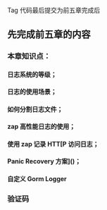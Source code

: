 #### 
Tag  代码最后提交为前五章完成后
## 先完成前五章的内容
### 本章知识点：
#### 日志系统的等级；
#### 日志的使用场景；
#### 如何分割日志文件；
#### zap 高性能日志的使用；
#### 使用 zap 记录 HTT[P 访问日志；
#### Panic Recovery 方案]()；
#### 自定义 Gorm Logger
### 验证码
